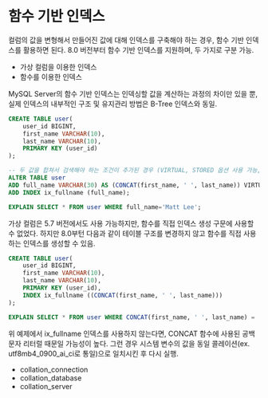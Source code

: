 # 함수 기반 인덱스
컬럼의 값을 변형해서 만들어진 값에 대해 인덱스를 구축해야 하는 경우, 함수 기반 인덱스를 활용하면 된다.
8.0 버전부터 함수 기반 인덱스를 지원하며, 두 가지로 구분 가능.
- 가상 컬럼을 이용한 인덱스
- 함수를 이용한 인덱스

MySQL Server의 함수 기반 인덱스는 인덱싱할 값을 계산하는 과정의 차이만 있을 뿐, 실제 인덱스의 내부적인 구조 및 유지관리 방법은 B-Tree 인덱스와 동일.

```sql
CREATE TABLE user(
    user_id BIGINT,
    first_name VARCHAR(10),
    last_name VARCHAR(10),
    PRIMARY KEY (user_id)
);

-- 두 값을 합쳐서 검색해야 하는 조건이 추가된 경우 (VIRTUAL, STORED 옵션 사용 가능, 15.8절 가상 컬럼 참고)
ALTER TABLE user
ADD full_name VARCHAR(30) AS (CONCAT(first_name, ' ', last_name)) VIRTUAL,
ADD INDEX ix_fullname (full_name);

EXPLAIN SELECT * FROM user WHERE full_name='Matt Lee';
```

가상 컬럼은 5.7 버전에서도 사용 가능하지만, 함수를 직접 인덱스 생성 구문에 사용할 수 없었다.
하지만 8.0부턴 다음과 같이 테이블 구조를 변경하지 않고 함수를 직접 사용하는 인덱스를 생성할 수 있음.
```sql
CREATE TABLE user(
    user_id BIGINT,
    first_name VARCHAR(10),
    last_name VARCHAR(10),
    PRIMARY KEY (user_id),
    INDEX ix_fullname ((CONCAT(first_name, ' ', last_name)))
);

EXPLAIN SELECT * FROM user WHERE CONCAT(first_name, ' ', last_name) = 'Matt Lee';
```

위 예제에서 ix_fullname 인덱스를 사용하지 않는다면, CONCAT 함수에 사용된 공백 문자 리터럴 때문일 가능성이 높다.
그런 경우 시스템 변수의 값을 동일 콜레이션(ex. utf8mb4_0900_ai_ci로 통일)으로 일치시킨 후 다시 실행.
- collation_connection
- collation_database
- collation_server


